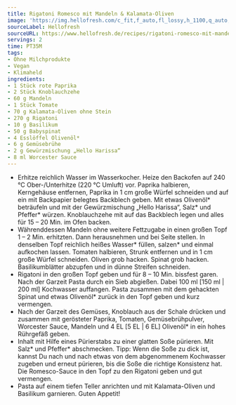```yaml
---
title: Rigatoni Romesco mit Mandeln & Kalamata-Oliven
image: 'https://img.hellofresh.com/c_fit,f_auto,fl_lossy,h_1100,q_auto,w_2600/hellofresh_s3/image/rigatoni-romesco-mit-mandeln-73fa2289.jpg'
sourceLabel: Hellofresh
sourceURL: https://www.hellofresh.de/recipes/rigatoni-romesco-mit-mandeln-62da9d5838b0642c5301e054
servings: 2
time: PT35M
tags:
- Ohne Milchprodukte
- Vegan
- Klimaheld
ingredients:
- 1 Stück rote Paprika
- 2 Stück Knoblauchzehe
- 60 g Mandeln
- 1 Stück Tomate
- 70 g Kalamata-Oliven ohne Stein
- 270 g Rigatoni
- 10 g Basilikum
- 50 g Babyspinat
- 4 Esslöffel Olivenöl*
- 6 g Gemüsebrühe
- 2 g Gewürzmischung „Hello Harissa“
- 8 ml Worcester Sauce
---
```


- Erhitze reichlich Wasser im Wasserkocher. Heize den Backofen auf 240 °C Ober-/Unterhitze (220 °C Umluft) vor. Paprika halbieren, Kerngehäuse entfernen, Paprika in 1 cm große Würfel schneiden und auf ein mit Backpapier belegtes Backblech geben. Mit etwas Olivenöl\* beträufeln und mit der Gewürzmischung „Hello Harissa“, Salz\* und Pfeffer\* würzen.  Knoblauchzehe mit auf das Backblech legen und alles für 15 – 20 Min. im Ofen backen.
- Währenddessen Mandeln ohne weitere Fettzugabe in einen großen Topf 1 – 2 Min. erhitzten. Dann herausnehmen und bei Seite stellen.  In denselben Topf reichlich heißes Wasser\* füllen, salzen\* und einmal aufkochen lassen.  Tomaten halbieren, Strunk entfernen und in 1 cm große Würfel schneiden. Oliven grob hacken.  Spinat grob hacken.  Basilikumblätter abzupfen und in dünne Streifen schneiden.
- Rigatoni in den großen Topf geben und für 8 – 10 Min. bissfest garen.  Nach der Garzeit Pasta durch ein Sieb abgießen. Dabei 100 ml [150 ml | 200 ml] Kochwasser auffangen. Pasta zusammen mit dem gehackten Spinat und etwas Olivenöl\* zurück in den Topf geben und kurz vermengen.
- Nach der Garzeit des Gemüses, Knoblauch aus der Schale drücken und zusammen mit gerösteter Paprika, Tomaten, Gemüsebrühpulver, Worcester Sauce, Mandeln und 4 EL [5 EL | 6 EL] Olivenöl\* in ein hohes Rührgefäß geben.
- Inhalt mit Hilfe eines Pürierstabs zu einer glatten Soße pürieren.  Mit Salz\* und Pfeffer\* abschmecken.  Tipp: Wenn die Soße zu dick ist, kannst Du nach und nach etwas von dem abgenommenem Kochwasser zugeben und erneut pürieren, bis die Soße die richtige Konsistenz hat.  Die Romesco-Sauce in den Topf zu den Rigatoni geben und gut vermengen.
- Pasta auf einem tiefen Teller anrichten und mit Kalamata-Oliven und Basilikum garnieren.  Guten Appetit!
